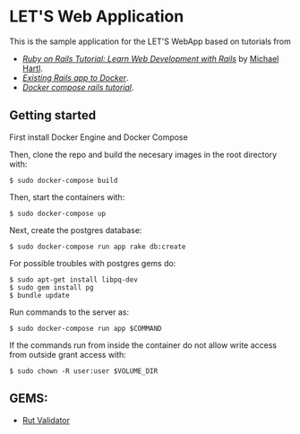# LET'S Web Application

This is the sample application for the LET'S WebApp based on tutorials from
- [*Ruby on Rails Tutorial:
Learn Web Development with Rails*](http://www.railstutorial.org/)
by [Michael Hartl](http://www.michaelhartl.com/).
- [*Existing Rails app to Docker*](http://chrisstump.online/2016/02/20/docker-existing-rails-application/).
- [*Docker compose rails tutorial*](https://docs.docker.com/compose/rails/).

## Getting started

First install Docker Engine and Docker Compose

Then, clone the repo and build the necesary images in the root directory with:

```
$ sudo docker-compose build
```

Then, start the containers with:

```
$ sudo docker-compose up
```

Next, create the postgres database:

```
$ sudo docker-compose run app rake db:create
```

For possible troubles with postgres gems do:

```
$ sudo apt-get install libpq-dev
$ sudo gem install pg
$ bundle update
```

Run commands to the server as:

```
$ sudo docker-compose run app $COMMAND
```

If the commands run from inside the container do not allow write access from outside grant access with:

```
$ sudo chown -R user:user $VOLUME_DIR
```

## GEMS:
- [Rut Validator](https://github.com/Phifo/rut_validation)
